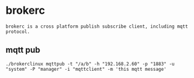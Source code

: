 # brokerc
    brokerc is a cross platform publish subscribe client, including mqtt protocol.
## mqtt pub
    ./brokerclinux mqttpub -t "/a/b" -h "192.168.2.60" -p "1883" -u "system" -P "manager" -i "mqttclient" -m 'this mqtt message'